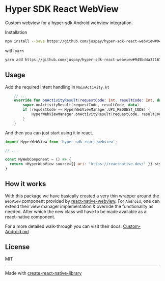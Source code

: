 # Hyper SDK React WebView

Custom webview for a hyper-sdk Android webview integration.

 Installation

```sh
npm install --save https://github.com/juspay/hyper-sdk-react-webview#945bd4a3716713762a323b60c153c477f117fb5a

```

 with `yarn`

```sh
yarn add https://github.com/juspay/hyper-sdk-react-webview#945bd4a3716713762a323b60c153c477f117fb5a

```

## Usage

 Add the required intent handling in `MainActivity.kt`

```kotlin
    // ...
    override fun onActivityResult(requestCode: Int, resultCode: Int, data: Intent?) {
        super.onActivityResult(requestCode, resultCode, data)
        if (requestCode == HyperWebViewManager.UPI_REQUEST_CODE) {
            HyperWebViewManager.onActivityResult(requestCode, resultCode, data)
        }
    }
```

 And then you can just start using it in react.

```js
import HyperWebView from 'hyper-sdk-react-webview';

// ...

const MyWebComponent = () => {
  return <HyperWebView source={{ uri: 'https://reactnative.dev/' }} style={{ flex: 1 }} />;
}
```

## How it works

With this package we have basically created a very thin wrapper around the `WebView` component provided by [react-native-webview](https://www.npmjs.com/package/react-native-webview). For `Android`, one can extend their view manager implementation & override the functionality as needed. After which the new class will have to be made available as a react-native component.

For a more detailed walk-through you can visit their docs: [Custom-Android.md](https://github.com/react-native-webview/react-native-webview/blob/v13.10.2/docs/Custom-Android.md)

## License

MIT

---

Made with [create-react-native-library](https://github.com/callstack/react-native-builder-bob)
